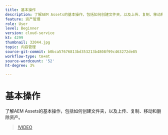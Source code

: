 ```yaml
---
title: 基本操作
description: 了解AEM Assets的基本操作，包括如何创建文件夹，以及上传、复制、移动和删除资产。
feature: 资产管理
role: User
level: Beginner
version: cloud-service
kt: 4299
thumbnail: 32044.jpg
topic: 内容管理
source-git-commit: b0bca57676813bd353213b4808f99c463272de85
workflow-type: tm+mt
source-wordcount: '52'
ht-degree: 3%

---
```



# 基本操作

了解AEM Assets的基本操作，包括如何创建文件夹，以及上传、复制、移动和删除资产。

>[!VIDEO](https://video.tv.adobe.com/v/32044/?quality=12&learn=on&hidetitle=true)